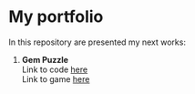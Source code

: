 # My portfolio

In this repository are presented my next works:
1. **Gem Puzzle**   
   Link to code [here](https://github.com/Ruslana-P/Portfolio/tree/main/game_gem_puzzle)   
   Link to game [here](https://ruslana-p.github.io/Portfolio/game_gem_puzzle/index.html)